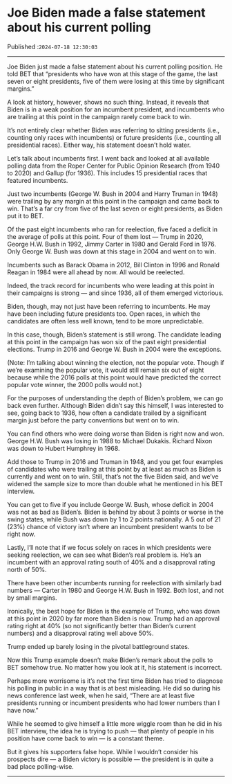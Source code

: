 # Joe Biden made a false statement about his current polling

Published :`2024-07-18 12:30:03`

---

Joe Biden just made a false statement about his current polling position. He told BET that “presidents who have won at this stage of the game, the last seven or eight presidents, five of them were losing at this time by significant margins.”

A look at history, however, shows no such thing. Instead, it reveals that Biden is in a weak position for an incumbent president, and incumbents who are trailing at this point in the campaign rarely come back to win.

It’s not entirely clear whether Biden was referring to sitting presidents (i.e., counting only races with incumbents) or future presidents (i.e., counting all presidential races). Either way, his statement doesn’t hold water.

Let’s talk about incumbents first. I went back and looked at all available polling data from the Roper Center for Public Opinion Research (from 1940 to 2020) and Gallup (for 1936). This includes 15 presidential races that featured incumbents.

Just two incumbents (George W. Bush in 2004 and Harry Truman in 1948) were trailing by any margin at this point in the campaign and came back to win. That’s a far cry from five of the last seven or eight presidents, as Biden put it to BET.

Of the past eight incumbents who ran for reelection, five faced a deficit in the average of polls at this point. Four of them lost — Trump in 2020, George H.W. Bush in 1992, Jimmy Carter in 1980 and Gerald Ford in 1976. Only George W. Bush was down at this stage in 2004 and went on to win.

Incumbents such as Barack Obama in 2012, Bill Clinton in 1996 and Ronald Reagan in 1984 were all ahead by now. All would be reelected.

Indeed, the track record for incumbents who were leading at this point in their campaigns is strong — and since 1936, all of them emerged victorious.

Biden, though, may not just have been referring to incumbents. He may have been including future presidents too. Open races, in which the candidates are often less well known, tend to be more unpredictable.

In this case, though, Biden’s statement is still wrong. The candidate leading at this point in the campaign has won six of the past eight presidential elections. Trump in 2016 and George W. Bush in 2004 were the exceptions.

(Note: I’m talking about winning the election, not the popular vote. Though if we’re examining the popular vote, it would still remain six out of eight because while the 2016 polls at this point would have predicted the correct popular vote winner, the 2000 polls would not.)

For the purposes of understanding the depth of Biden’s problem, we can go back even further. Although Biden didn’t say this himself, I was interested to see, going back to 1936, how often a candidate trailed by a significant margin just before the party conventions but went on to win.

You can find others who were doing worse than Biden is right now and won. George H.W. Bush was losing in 1988 to Michael Dukakis. Richard Nixon was down to Hubert Humphrey in 1968.

Add those to Trump in 2016 and Truman in 1948, and you get four examples of candidates who were trailing at this point by at least as much as Biden is currently and went on to win. Still, that’s not the five Biden said, and we’ve widened the sample size to more than double what he mentioned in his BET interview.

You can get to five if you include George W. Bush, whose deficit in 2004 was not as bad as Biden’s. Biden is behind by about 3 points or worse in the swing states, while Bush was down by 1 to 2 points nationally. A 5 out of 21 (23%) chance of victory isn’t where an incumbent president wants to be right now.

Lastly, I’ll note that if we focus solely on races in which presidents were seeking reelection, we can see what Biden’s real problem is. He’s an incumbent with an approval rating south of 40% and a disapproval rating north of 50%.

There have been other incumbents running for reelection with similarly bad numbers — Carter in 1980 and George H.W. Bush in 1992. Both lost, and not by small margins.

Ironically, the best hope for Biden is the example of Trump, who was down at this point in 2020 by far more than Biden is now. Trump had an approval rating right at 40% (so not significantly better than Biden’s current numbers) and a disapproval rating well above 50%.

Trump ended up barely losing in the pivotal battleground states.

Now this Trump example doesn’t make Biden’s remark about the polls to BET somehow true. No matter how you look at it, his statement is incorrect.

Perhaps more worrisome is it’s not the first time Biden has tried to diagnose his polling in public in a way that is at best misleading. He did so during his news conference last week, when he said, “There are at least five presidents running or incumbent presidents who had lower numbers than I have now.”

While he seemed to give himself a little more wiggle room than he did in his BET interview, the idea he is trying to push — that plenty of people in his position have come back to win — is a constant theme.

But it gives his supporters false hope. While I wouldn’t consider his prospects dire — a Biden victory is possible — the president is in quite a bad place polling-wise.

---

